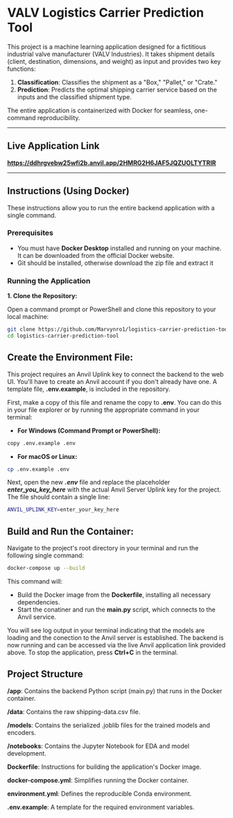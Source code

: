 # VALV Logistics Carrier Prediction Tool

This project is a machine learning application designed for a fictitious industrial valve manufacturer (VALV Industries). It takes shipment details (client, destination, dimensions, and weight) as input and provides two key functions:

1.  **Classification**: Classifies the shipment as a "Box," "Pallet," or "Crate."
2.  **Prediction**: Predicts the optimal shipping carrier service based on the inputs and the classified shipment type.

The entire application is containerized with Docker for seamless, one-command reproducibility.

---
## Live Application Link

**https://ddhrgvebw25wfi2b.anvil.app/2HMRG2H6JAF5JQZUOLTYTRIR**

---
## Instructions (Using Docker)

These instructions allow you to run the entire backend application with a single command.

### Prerequisites

* You must have **Docker Desktop** installed and running on your machine. It can be downloaded from the official Docker website.
* Git should be installed, otherwise download the zip file and extract it

### Running the Application

**1. Clone the Repository:**

Open a command prompt or PowerShell and clone this repository to your local machine:
```bash
git clone https://github.com/Marvynro1/logistics-carrier-prediction-tool.git
cd logistics-carrier-prediction-tool
```

## Create the Environment File:
This project requires an Anvil Uplink key to connect the backend to the web UI. You'll have to create an Anvil account if you don't already have one. A template file, **.env.example**, is included in the repository.

First, make a copy of this file and rename the copy to **.env**. You can do this in your file explorer or by running the appropriate command in your terminal:

* **For Windows (Command Prompt or PowerShell):**
```bash
copy .env.example .env
```

* **For macOS or Linux:**
```bash
cp .env.example .env
```

Next, open the new ***.env*** file and replace the placeholder ***enter_you_key_here*** with the actual Anvil Server Uplink key for the project. The file should contain a single line:
```bash
ANVIL_UPLINK_KEY=enter_your_key_here
```

## Build and Run the Container:
Navigate to the project's root directory in your terminal and run the following single command:
```bash
docker-compose up --build
```

This command will:
* Build the Docker image from the **Dockerfile**, installing all necessary dependencies.
* Start the conatiner and run the **main.py** script, which connects to the Anvil service.

You will see log output in your terminal indicating that the models are loading and the conection to the Anvil server is established. The backend is now running and can be accessed via the live Anvil application link provided above. To stop the application, press **Ctrl+C** in the terminal.

## Project Structure

**/app**: Contains the backend Python script (main.py) that runs in the Docker container.

**/data**: Contains the raw shipping-data.csv file.

**/models**: Contains the serialized .joblib files for the trained models and encoders.

**/notebooks**: Contains the Jupyter Notebook for EDA and model development.

**Dockerfile**: Instructions for building the application's Docker image.

**docker-compose.yml**: Simplifies running the Docker container.

**environment.yml**: Defines the reproducible Conda environment.

**.env.example**: A template for the required environment variables.
